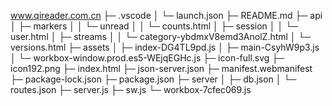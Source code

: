
www.qireader.com.cn
├─ .vscode
│  └─ launch.json
├─ README.md
├─ api
│  ├─ markers
│  │  └─ unread
│  │     └─ counts.html
│  ├─ session
│  │  └─ user.html
│  ├─ streams
│  │  └─ category-ybdmxV8emd3AnolZ.html
│  └─ versions.html
├─ assets
│  ├─ index-DG4TL9pd.js
│  ├─ main-CsyhW9p3.js
│  └─ workbox-window.prod.es5-WEjqEGHc.js
├─ icon-full.svg
├─ icon192.png
├─ index.html
├─ json-server.json
├─ manifest.webmanifest
├─ package-lock.json
├─ package.json
├─ server
│  ├─ db.json
│  └─ routes.json
├─ server.js
├─ sw.js
└─ workbox-7cfec069.js

```